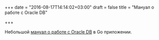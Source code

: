 +++
date = "2016-08-17T14:14:02+03:00"
draft = false
title = "Мануал о работе с Oracle DB"

+++

<p>Небольшой <a href="https://gocodecloud.com/blog/2016/08/09/accessing-an-oracle-db-in-go/">мануал о работе с Oracle DB</a> в Go приложении.&nbsp;</p>

